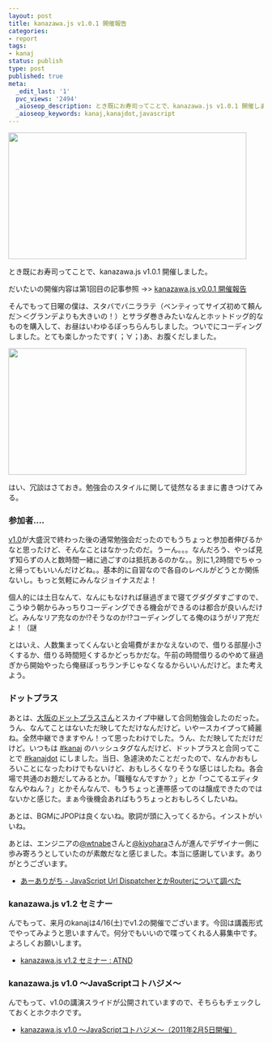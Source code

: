 ```yaml
---
layout: post
title: kanazawa.js v1.0.1 開催報告
categories:
- report
tags:
- kanaj
status: publish
type: post
published: true
meta:
  _edit_last: '1'
  pvc_views: '2494'
  _aioseop_description: とき既にお寿司ってことで、kanazawa.js v1.0.1 開催しました。
  _aioseop_keywords: kanaj,kanajdot,javascript
---
```

<img class="fig" title="k1" src="/static/blog/2011/03/k1.jpg" alt="" width="470" height="250" />

とき既にお寿司ってことで、kanazawa.js v1.0.1 開催しました。

だいたいの開催内容は第1回目の記事参照 -&gt;&gt; <a href="http://t32k.me/mol/2010/12/kanazawa-js-v001/" target="_blank">kanazawa.js v0.0.1 開催報告</a>

そんでもって日曜の僕は、スタバでバニララテ（ベンティってサイズ初めて頼んだ＞＜グランデよりも大きいの！）とサラダ巻きみたいなんとホットドッグ的なものを購入して、お昼はいわゆるぼっちらんちしました。ついでにコーディングしました。とても楽しかったです( ；∀；)あ、お腹くだしました。

<img class="fig" title="k2" src="/static/blog/2011/03/k2.jpg" alt="" width="470" height="250" />

はい、冗談はさておき。勉強会のスタイルに関して徒然なるままに書きつけてみる。
<h3>参加者....</h3>
<a href="http://kanazawajs.tumblr.com/v1-0/" target="_blank">v1.0</a>が大盛況で終わった後の通常勉強会だったのでもうちょっと参加者伸びるかなと思ったけど、そんなことはなかったのだ。うーん。。。なんだろう、やっぱ見ず知らずの人と数時間一緒に過ごすのは抵抗あるのかな。。別に1,2時間でちゃっと帰ってもいいんだけどね。。基本的に自習なので各自のレベルがどうとか関係ないし。もっと気軽にみんなジョイナスだよ！

個人的には土日なんて、なんにもなければ昼過ぎまで寝てグダグダすごすので、こうゆう朝からみっちりコーディングできる機会ができるのは都合が良いんだけど。みんなリア充なのか!?そうなのか!?コーディングしてる俺のほうがリア充だよ！（謎

とはいえ、人数集まってくんないと会場費がまかなえないので、借りる部屋小さくするか、借りる時間短くするかどっちかだな。午前の時間借りるのやめて昼過ぎから開始やったら俺昼ぼっちランチじゃなくなるからいいんだけど。また考えよう。
<h3>ドットプラス</h3>
あとは、<a href="http://dtps.jp/" target="_blank">大阪のドットプラスさん</a>とスカイプ中継して合同勉強会したのだった。うん、なんてことはないただ映してただけなんだけど。いやースカイプって綺麗ね。全然中継できますやん！って思ったわけでした。うん、ただ映してただけだけど。いつもは <a href="http://twitter.com/#!/saved-search/%23kanaj" target="_blank">#kanaj</a> のハッシュタグなんだけど、ドットプラスと合同ってことで <a href="http://twitter.com/#!/saved-search/%23kanajdot" target="_blank">#kanajdot</a> にしました。当日、急遽決めたことだったので、なんかおもしろいことになったわけでもないけど、おもしろくなりそうな感じはしたね。各会場で共通のお題だしてみるとか。「職種なんですか？」とか「つこてるエディタなんやねん？」とかそんなんで、もうちょっと連帯感ってのは醸成できたのではないかと感じた。まぁ今後機会あればもうちょっとおもしろくしたいね。

あとは、BGMにJPOPは良くないね。歌詞が頭に入ってくるから。インストがいいね。

あとは、エンジニアの<a href="http://twitter.com/#!/wtnabe" target="_blank">@wtnabe</a>さんと<a href="http://twitter.com/#!/kiyohara" target="_blank">@kiyohara</a>さんが進んでデザイナー側に歩み寄ろうとしていたのが素敵だなと感じました。本当に感謝しています。ありがとうございます。
<ul>
	<li><a href=" http://aligach.net/diary/20110306.html" target="_blank">あーありがち - JavaScript Url DispatcherとかRouterについて調べた</a></li>
</ul>
<h3>kanazawa.js v1.2 セミナー</h3>
んでもって、来月のkanajは4/16(土)でv1.2の開催でございます。今回は講義形式でやってみようと思いますんで。何分でもいいので喋ってくれる人募集中です。よろしくお願いします。
<ul>
	<li><a title="kanazawa.js v1.2 セミナー : ATND" href="http://atnd.org/events/13312" target="_blank">kanazawa.js v1.2 セミナー : ATND</a></li>
</ul>
<h3>kanazawa.js v1.0 〜JavaScriptコトハジメ〜</h3>
んでもって、v1.0の講演スライドが公開されていますので、そちらもチェックしておくとホクホクです。
<ul>
	<li><a title="kanazawa.js v1.0 〜JavaScriptコトハジメ〜" href="http://kanazawajs.tumblr.com/v1-0/#sessions" target="_blank">kanazawa.js v1.0 〜JavaScriptコトハジメ〜（2011年2月5日開催）</a></li>
</ul>
